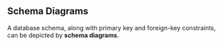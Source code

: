 ## Schema Diagrams
A database schema, along with primary key and foreign-key constraints, can be depicted by **schema diagrams**.
